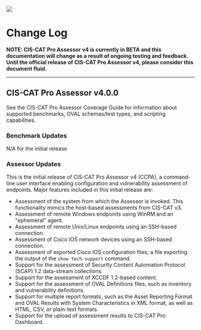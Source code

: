 ![](http://i.imgur.com/5yZfZi5.jpg)

# Change Log #

**NOTE: CIS-CAT Pro Assessor v4 is currently in BETA and this documentation will change as a result of ongoing testing and feedback.  Until the official release of CIS-CAT Pro Assessor v4, please consider this document fluid.**


----------

## CIS-CAT Pro Assessor v4.0.0 ##
See the CIS-CAT Pro Assessor Coverage Guide for information about supported benchmarks, OVAL schemas/test types, and scripting capabilities.

### Benchmark Updates ###
N/A for the initial release

### Assessor Updates ###
This is the initial release of CIS-CAT Pro Assessor v4 (CCPA), a command-line user interface enabling configuration and vulnerability assessment of endpoints.  Major features included in this initial release are:

- Assessment of the system from which the Assessor is invoked.  This functionality mimics the host-based assessments from CIS-CAT v3.
- Assessment of remote Windows endpoints using WinRM and an "ephemeral" agent.
- Assessment of remote Unix/Linux endpoints using an SSH-based connection.
- Assessment of Cisco IOS network devices using an SSH-based connection.
- Assessment of exported Cisco IOS configuration files; a file exporting the output of the `show tech-support` command.
- Support for the assessment of Security Content Automation Protocol (SCAP) 1.2 data-stream collections.
- Support for the assessment of XCCDF 1.2-based content.
- Support for the assessment of OVAL Definitions files, such as inventory and vulnerability definitions.
- Support for multiple report formats, such as the Asset Reporting Format and OVAL Results with System Characteristics in XML format, as well as HTML, CSV, or plain-text formats.
- Support for the upload of assessment results to CIS-CAT Pro Dashboard.